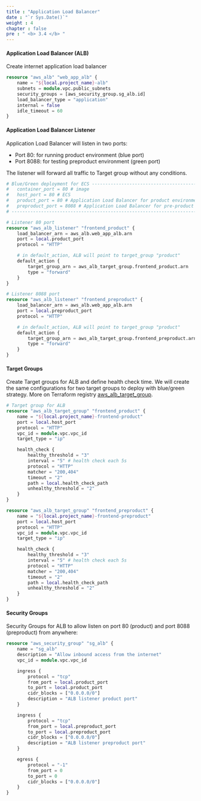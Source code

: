 ```yaml
---
title : "Application Load Balancer"
date : "`r Sys.Date()`"
weight : 4
chapter : false
pre : " <b> 3.4 </b> "
---
```


#### Application Load Balancer (ALB)
Create internet application load balancer

```terraform
resource "aws_alb" "web_app_alb" {
    name = "${local.project_name}-alb"
    subnets = module.vpc.public_subnets
    security_groups = [aws_security_group.sg_alb.id]
    load_balancer_type = "application"
    internal = false
    idle_timeout = 60
}
```
#### Application Load Balancer Listener

Application Load Balancer will listen in two ports:

- Port 80: for running product environment (blue port)
- Port 8088: for testing preproduct environment (green port)

The listener will forward all traffic to Target group without any conditions.

```terraform
# Blue/Green deployment for ECS ------------------------------------------------
#   container_port = 80 # image
#   host_port = 80 # ECS
#   product_port = 80 # Application Load Balancer for product environment
#   preproduct_port = 8088 # Application Load Balancer for pre-product environment
# ------------------------------------------------------------------------------

# Listener 80 port
resource "aws_alb_listener" "frontend_product" {
    load_balancer_arn = aws_alb.web_app_alb.arn
    port = local.product_port
    protocol = "HTTP"

    # in default_action, ALB will point to target_group "product"
    default_action {
        target_group_arn = aws_alb_target_group.frontend_product.arn
        type = "forward"
    }
}

# Listener 8088 port
resource "aws_alb_listener" "frontend_preproduct" {
    load_balancer_arn = aws_alb.web_app_alb.arn
    port = local.preproduct_port
    protocol = "HTTP"

    # in default_action, ALB will point to target_group "product"
    default_action {
        target_group_arn = aws_alb_target_group.frontend_preproduct.arn
        type = "forward"
    }
}
```
#### Target Groups

Create Target groups for ALB and define health check time. We will create the same configurations for two target groups to deploy with blue/green strategy. 
More on Terraform registry [aws_alb_target_group](https://registry.terraform.io/providers/hashicorp/aws/latest/docs/resources/lb_target_group).

```terraform
# Target group for ALB
resource "aws_alb_target_group" "frontend_product" {
    name = "${local.project_name}-frontend-product"
    port = local.host_port
    protocol = "HTTP"
    vpc_id = module.vpc.vpc_id
    target_type = "ip"

    health_check {
        healthy_threshold = "3"
        interval = "5" # health check each 5s
        protocol = "HTTP"
        matcher = "200,404"
        timeout = "2"
        path = local.health_check_path
        unhealthy_threshold = "2"
    }
}

resource "aws_alb_target_group" "frontend_preproduct" {
    name = "${local.project_name}-frontend-preproduct"
    port = local.host_port
    protocol = "HTTP"
    vpc_id = module.vpc.vpc_id
    target_type = "ip"

    health_check {
        healthy_threshold = "3"
        interval = "5" # health check each 5s
        protocol = "HTTP"
        matcher = "200,404"
        timeout = "2"
        path = local.health_check_path
        unhealthy_threshold = "2"
    }
}

```


#### Security Groups

Security Groups for ALB to allow listen on port 80 (product) and port 8088 (preproduct) from anywhere:

```terraform
resource "aws_security_group" "sg_alb" {
    name = "sg_alb"
    description = "Allow inbound access from the internet"
    vpc_id = module.vpc.vpc_id

    ingress {
        protocol = "tcp"
        from_port = local.product_port
        to_port = local.product_port
        cidr_blocks = ["0.0.0.0/0"]
        description = "ALB listener product port"
    }

    ingress {
        protocol = "tcp"
        from_port = local.preproduct_port
        to_port = local.preproduct_port
        cidr_blocks = ["0.0.0.0/0"]
        description = "ALB listener preproduct port"
    }

    egress {
        protocol = "-1"
        from_port = 0
        to_port = 0
        cidr_blocks = ["0.0.0.0/0"]
    }
}
```